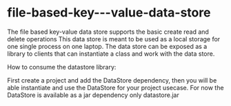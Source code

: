 # file-based-key---value-data-store
The file based key-value data store supports the basic create read and delete operations 
This data store is meant to be used as a local storage for one single process on one laptop. The data store can be exposed as a library to clients that can instantiate a class and work with the data store.

How to consume the datastore library:

First create a project and add the DataStore dependency, then you will be able instantiate and use the DataStore for your project usecase. For now the DataStore is available as a jar dependency only datastore.jar
